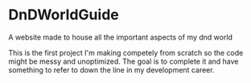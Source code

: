 # DnDWorldGuide
A website made to house all the important aspects of my dnd world

This is the first project I'm making competely from scratch so the code might be messy and unoptimized. The goal is to complete it  and have something to refer to down the line in my development career.
